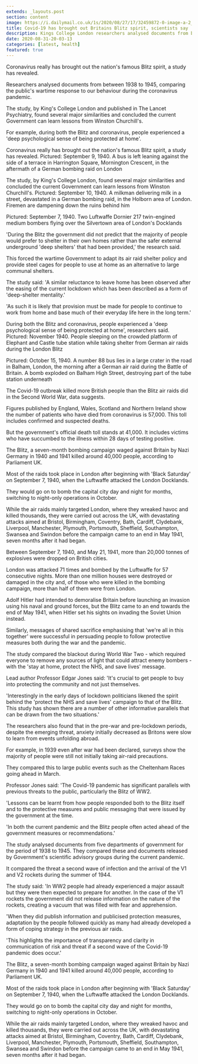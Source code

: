 ```yaml
---
extends: _layouts.post
section: content
image: https://i.dailymail.co.uk/1s/2020/08/27/17/32459872-0-image-a-2_1598546142617.jpg 
title: Covid-19 has brought out Britains Blitz spirit, scientists say  
description: Kings College London researchers analysed documents from between 1938 to 1945, comparing the publics wartime response to our behaviour during the coronavirus pandemic. 
date: 2020-08-31-20-03-13 
categories: [latest, health] 
featured: true 
--- 
```

Coronavirus really has brought out the nation's famous Blitz spirit, a study has revealed.

Researchers analysed documents from between 1938 to 1945, comparing the public's wartime response to our behaviour during the coronavirus pandemic.

The study, by King's College London and published in The Lancet Psychiatry, found several major similarities and concluded the current Government can learn lessons from Winston Churchill's.

For example, during both the Blitz and coronavirus, people experienced a 'deep psychological sense of being protected at home'. 

Coronavirus really has brought out the nation's famous Blitz spirit, a study has revealed. Pictured: September 9, 1940. A bus is left leaning against the side of a terrace in Harrington Square, Mornington Crescent, in the aftermath of a German bombing raid on London 

The study, by King's College London, found several major similarities and concluded the current Government can learn lessons from Winston Churchill's. Pictured: September 10, 1940. A milkman delivering milk in a street, devastated in a German bombing raid, in the Holborn area of London. Firemen are dampening down the ruins behind him

Pictured: September 7, 1940. Two Luftwaffe Dornier 217 twin-engined medium bombers flying over the Silvertown area of London's Docklands

'During the Blitz the government did not predict that the majority of people would prefer to shelter in their own homes rather than the safer external underground 'deep shelters' that had been provided,' the research said.

This forced the wartime Government to adapt its air raid shelter policy and provide steel cages for people to use at home as an alternative to large communal shelters.

The study said: 'A similar reluctance to leave home has been observed after the easing of the current lockdown which has been described as a form of 'deep-shelter mentality.'

'As such it is likely that provision must be made for people to continue to work from home and base much of their everyday life here in the long term.'

During both the Blitz and coronavirus, people experienced a 'deep psychological sense of being protected at home', researchers said. Pictured: November 1940. People sleeping on the crowded platform of Elephant and Castle tube station while taking shelter from German air raids during the London Blitz

Pictured: October 15, 1940. A number 88 bus lies in a large crater in the road in Balham, London, the morning after a German air raid during the Battle of Britain. A bomb exploded on Balham High Street, destroying part of the tube station underneath



The Covid-19 outbreak killed more British people than the Blitz air raids did in the Second World War, data suggests.

Figures published by England, Wales, Scotland and Northern Ireland show the number of patients who have died from coronavirus is 57,000. This toll includes confirmed and suspected deaths.

But the government's official death toll stands at 41,000. It includes victims who have succumbed to the illness within 28 days of testing positive. 

The Blitz, a seven-month bombing campaign waged against Britain by Nazi Germany in 1940 and 1941 killed around 40,000 people, according to Parliament UK. 



Most of the raids took place in London after beginning with 'Black Saturday' on September 7, 1940, when the Luftwaffe attacked the London Docklands.

They would go on to bomb the capital city day and night for months, switching to night-only operations in October.

While the air raids mainly targeted London, where they wreaked havoc and killed thousands, they were carried out across the UK, with devastating attacks aimed at Bristol, Birmingham, Coventry, Bath, Cardiff, Clydebank, Liverpool, Manchester, Plymouth, Portsmouth, Sheffield, Southampton, Swansea and Swindon before the campaign came to an end in May 1941, seven months after it had began.

Between September 7, 1940, and May 21, 1941, more than 20,000 tonnes of explosives were dropped on British cities.

London was attacked 71 times and bombed by the Luftwaffe for 57 consecutive nights. More than one million houses were destroyed or damaged in the city and, of those who were killed in the bombing campaign, more than half of them were from London.

Adolf Hitler had intended to demoralise Britain before launching an invasion using his naval and ground forces, but the Blitz came to an end towards the end of May 1941, when Hitler set his sights on invading the Soviet Union instead.

Similarly, messages of shared sacrifice emphasising that 'we're all in this together' were successful in persuading people to follow protective measures both during the war and the pandemic.

The study compared the blackout during World War Two - which required everyone to remove any sources of light that could attract enemy bombers - with the 'stay at home, protect the NHS, and save lives' message.

Lead author Professor Edgar Jones said: 'It's crucial to get people to buy into protecting the community and not just themselves.

'Interestingly in the early days of lockdown politicians likened the spirit behind the 'protect the NHS and save lives' campaign to that of the Blitz. This study has shown there are a number of other informative parallels that can be drawn from the two situations.'

The researchers also found that in the pre-war and pre-lockdown periods, despite the emerging threat, anxiety initially decreased as Britons were slow to learn from events unfolding abroad.

For example, in 1939 even after war had been declared, surveys show the majority of people were still not initially taking air-raid precautions.

They compared this to large public events such as the Cheltenham Races going ahead in March.

Professor Jones said: 'The Covid-19 pandemic has significant parallels with previous threats to the public, particularly the Blitz of WW2.

'Lessons can be learnt from how people responded both to the Blitz itself and to the protective measures and public messaging that were issued by the government at the time.

'In both the current pandemic and the Blitz people often acted ahead of the government measures or recommendations.'

The study analysed documents from five departments of government for the period of 1938 to 1945. They compared these and documents released by Government's scientific advisory groups during the current pandemic.

It compared the threat a second wave of infection and the arrival of the V1 and V2 rockets during the summer of 1944.

The study said: 'In WW2 people had already experienced a major assault but they were then expected to prepare for another. In the case of the V1 rockets the government did not release information on the nature of the rockets, creating a vacuum that was filled with fear and apprehension.

'When they did publish information and publicised protection measures, adaptation by the people followed quickly as many had already developed a form of coping strategy in the previous air raids.

'This highlights the importance of transparency and clarity in communication of risk and threat if a second wave of the Covid-19 pandemic does occur.' 

The Blitz, a seven-month bombing campaign waged against Britain by Nazi Germany in 1940 and 1941 killed around 40,000 people, according to Parliament UK. 

Most of the raids took place in London after beginning with 'Black Saturday' on September 7, 1940, when the Luftwaffe attacked the London Docklands.

They would go on to bomb the capital city day and night for months, switching to night-only operations in October.

While the air raids mainly targeted London, where they wreaked havoc and killed thousands, they were carried out across the UK, with devastating attacks aimed at Bristol, Birmingham, Coventry, Bath, Cardiff, Clydebank, Liverpool, Manchester, Plymouth, Portsmouth, Sheffield, Southampton, Swansea and Swindon before the campaign came to an end in May 1941, seven months after it had began.



